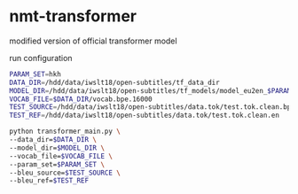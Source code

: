# nmt-transformer
modified version of official transformer model

run configuration

```sh
PARAM_SET=hkh
DATA_DIR=/hdd/data/iwslt18/open-subtitles/tf_data_dir
MODEL_DIR=/hdd/data/iwslt18/open-subtitles/tf_models/model_eu2en_$PARAM_SET
VOCAB_FILE=$DATA_DIR/vocab.bpe.16000
TEST_SOURCE=/hdd/data/iwslt18/open-subtitles/data.tok/test.tok.clean.bpe.16000.eu
TEST_REF=/hdd/data/iwslt18/open-subtitles/data.tok/test.tok.clean.en

python transformer_main.py \
--data_dir=$DATA_DIR \
--model_dir=$MODEL_DIR \
--vocab_file=$VOCAB_FILE \
--param_set=$PARAM_SET \
--bleu_source=$TEST_SOURCE \
--bleu_ref=$TEST_REF
```
